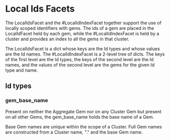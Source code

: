 # Local Ids Facets

The LocalIdsFacet and the #LocalIdIndexFacet together support
the use of locally scoped identifiers with gems. The ids of a gem are placed in
the LocalIdFacet held by each gem, while the #LocalIdIndexFacet
is held by a cluster and provides an index to all the gems in
that cluster.

The LocalIdsFacet is a dict whose keys are the Id types and whose
values are the Id names. 
The #LocalIdIndexFacet is a 2-level tree of dicts. The keys of the
first level are the Id types, the keys of the second level are the
Id names, and the values of the second level are the gems for the
given Id type and name.

## Id types

### gem_base_name

Present on neither the Aggregate Gem nor on
any Cluster Gem but present on all other 
Gems, the gem_base_name holds the base
name of a Gem.

Base Gem names are unique within the scope
of a Cluster. Full Gem names are constructed
from a Cluster name, "." and the base
Gem name.
